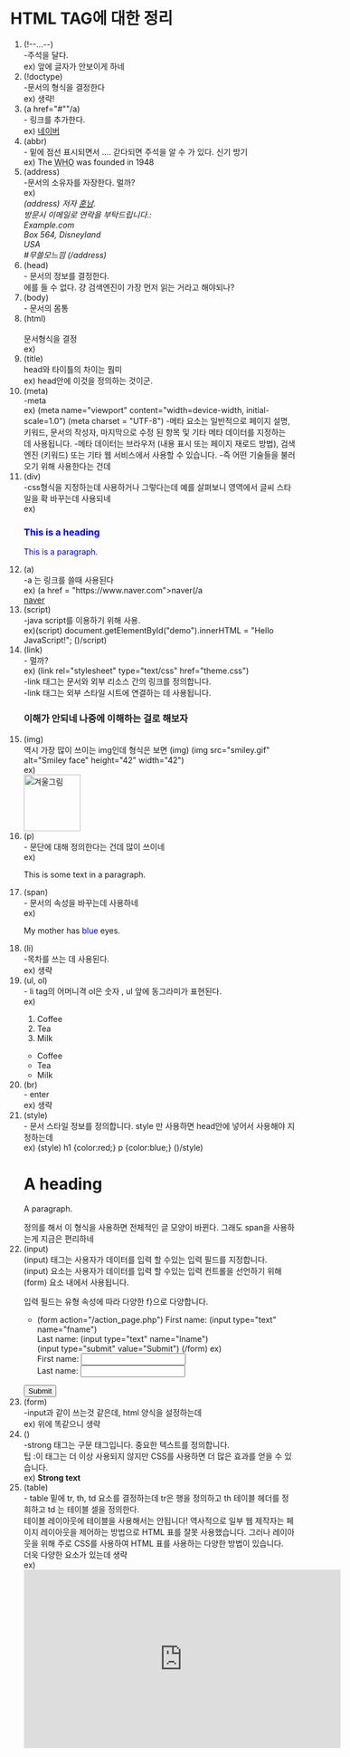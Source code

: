 
<body>
<h1> HTML TAG에 대한 정리</h1>
<ol>
<li> (!--...--) </li>
     -주석을 달다.
<br> ex) <!--.이건 안 읽는 건가 보네..-->  앞에 글자가 안보이게 하네
<li> (!doctype) </li>
-문서의 형식을 결정한다
<br> ex) 생략!
<li> (a href="#""/a)  </li>
 - 링크를 추가한다.
<br> ex) <a href="https://www.naver.com">네이버</a>
<li> (abbr) </li>
 - 밑에 점선 표시되면서 .... 갇다되면 주석을 알 수 가 있다. 신기 방기
<br>  ex) The <abbr title="World Health Organization">WHO</abbr> was founded in 1948
<li> (address) </li>
    -문서의 소유자를 자장한다. 멀까?
<br> ex)<address>(address)
저자 <a href="ajalskdjf@naver.com">훈남</a>.<br>
방문시 이메일로 연락을 부탁드립니다.:<br>
Example.com<br>
Box 564, Disneyland<br>
USA
<br> #무쓸모느낌
(/address)</address>
<li> (head) </li>
 - 문서의 정보를 결정한다.
<br> 에를 들 수 없다. 걍 검색엔진이 가장 먼저 읽는 거라고 해야되나?
<li> (body) </li>
- 문서의 몸통
<li> (html) </li>
<br> 문서형식을 결정
<br> ex)
<li> (title) </li>
head와 타이틀의 차이는 뭠미
<br> ex) head안에 이것을 정의하는 것이군.
<li> (meta) </li>
-meta
<br> ex)
  (meta name="viewport" content="width=device-width, initial-scale=1.0")
  (meta charset = "UTF-8")
  -메타 요소는 일반적으로 페이지 설명, 키워드, 문서의 작성자, 마지막으로 수정 된 항목 및 기타 메타 데이터를 지정하는 데 사용됩니다.
  -메타 데이터는 브라우저 (내용 표시 또는 페이지 재로드 방법), 검색 엔진 (키워드) 또는 기타 웹 서비스에서 사용할 수 있습니다.
-즉 어떤 기술들을 불러오기 위해 사용한다는 건데
<li> (div) </li>
 -css형식을 지정하는데 사용하거나 그렇다는데 예를 살펴보니 영역에서 글씨 스타일을 확 바꾸는데 사용되네
<br> ex)<div style="color:#0000FF">
  <h3>This is a heading</h3>
  <p>This is a paragraph.</p>
</div>
<li> (a) </li>
-a 는 링크를 쓸때 사용된다
<br> ex) (a href = "https://www.naver.com">naver(/a
<br> <a href = "https://www.naver.com">naver</a>
<li> (script) </li>
-java script를 이용하기 위해 사용.
<br> ex)(script)
document.getElementById("demo").innerHTML = "Hello JavaScript!";
()/script)
<li> (link) </li>
- 멀까?
<br> ex)
  (link rel="stylesheet" type="text/css" href="theme.css")
<br> -link 태그는 문서와 외부 리소스 간의 링크를 정의합니다.
<br> -link 태그는 외부 스타일 시트에 연결하는 데 사용됩니다.
<br> <h3>이해가 안되네 나중에 이해하는 걸로 해보자</h3>
<li> (img) </li>
역시 가장 많이 쓰이는 img인데 형식은 보면 (img)
(img src="smiley.gif" alt="Smiley face" height="42" width="42")
<br> ex)<br> <img src="teddy.jpg" alt="겨울그림" height="100" width="100">
<li> (p) </li>
 - 문단에 대해 정의한다는 건데 많이 쓰이네
<br> ex)<p>This is some text in a paragraph.</p>
<li> (span) </li>
- 문서의 속성을 바꾸는데 사용하네
<br> ex)<p>My mother has <span style="color:blue">blue</span> eyes.</p>
<li> (li) </li>
-목차를 쓰는 데 사용된다.
<br> ex) 생략
<li> (ul, ol) </li>
- li tag의 어머니격 ol은 숫자 , ul 앞에 동그라미가 표현된다.
<br> ex)
<ol>
  <li>Coffee</li>
  <li>Tea</li>
  <li>Milk</li>
</ol>
<ul>
  <li>Coffee</li>
  <li>Tea</li>
  <li>Milk</li>
</ul>
<li> (br) </li>
- enter
<br> ex) 생략
<li> (style) </li>
- 문서 스타일 정보를 정의합니다. style 만 사용하면 head안에 넣어서 사용해야 지정하는데
<br> ex) (style)
h1 {color:red;}
p {color:blue;}
()/style)
<h1>A heading</h1>
<p>A paragraph.</p>
정의를 해서 이 형식을 사용하면 전체적인 글 모양이 바뀐다. 그래도 span을 사용하는게 지금은 편리하네
<li> (input) </li>
 (input) 태그는 사용자가 데이터를 입력 할 수있는 입력 필드를 지정합니다.
<br>(input) 요소는 사용자가 데이터를 입력 할 수있는 입력 컨트롤을 선언하기 위해 (form) 요소 내에서 사용됩니다.

입력 필드는 유형 속성에 따라 다양한 f}으로 다양합니다.
 - (form action="/action_page.php")
  First name: (input type="text" name="fname")<br>
  Last name: (input type="text" name="lname")<br>
  (input type="submit" value="Submit")
(/form)
ex)<form action="/action_page.php">
  First name: <input type="text" name="fname"><br>
  Last name: <input type="text" name="lname"><br>
  <input type="submit" value="Submit">
</form>
<li> (form) </li>
-input과 같이 쓰는것 같은데, html 양식을 설정하는데
<br> ex) 위에 똑같으니 생략
<li> () </li>
-strong 태그는 구문 태그입니다. 중요한 텍스트를 정의합니다.<br>
팁 :이 태그는 더 이상 사용되지 않지만 CSS를 사용하면 더 많은 효과를 얻을 수 있습니다.
<br> ex) <strong>Strong text</strong>
<li> (table) </li>
- table 밑에 tr, th, td  요소를 결정하는데 tr은 행을 정의하고 th 테이블 헤더를 정희하고 td 는 테이블 셀을 정의한다.
<br>
테이블 레이아웃에 테이블을 사용해서는 안됩니다! 역사적으로 일부 웹 제작자는 페이지 레이아웃을 제어하는 ​​방법으로 HTML 표를 잘못 사용했습니다. 그러나 레이아웃을 위해 주로 CSS를 사용하여 HTML 표를 사용하는 다양한 방법이 있습니다.
<br> 더욱 다양한 요소가 있는데 생략<br>
 ex)
<iframe width="560" height="315" src="https://www.youtube.com/embed/A-tKo96ays8" frameborder="0" gesture="media" allow="encrypted-media" allowfullscreen></iframe>
</body>
</html>
